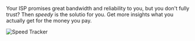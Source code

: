Your ISP promises great bandwidth and reliability to you, but you don't fully trust?
Then _speedy_ is the solutio for you. Get more insights what you actually get for the money you pay.

![Speed Tracker](https://github.com/stefanwalther/speedy/raw/docs/docs/images/speed.png)